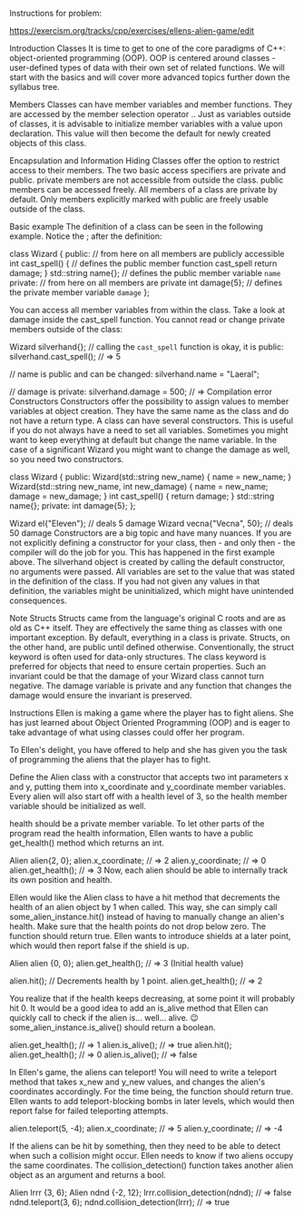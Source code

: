 Instructions for problem:

https://exercism.org/tracks/cpp/exercises/ellens-alien-game/edit

Introduction
Classes
It is time to get to one of the core paradigms of C++: object-oriented programming (OOP). OOP is centered around classes - user-defined types of data with their own set of related functions. We will start with the basics and will cover more advanced topics further down the syllabus tree.

Members
Classes can have member variables and member functions. They are accessed by the member selection operator .. Just as variables outside of classes, it is advisable to initialize member variables with a value upon declaration. This value will then become the default for newly created objects of this class.

Encapsulation and Information Hiding
Classes offer the option to restrict access to their members. The two basic access specifiers are private and public. private members are not accessible from outside the class. public members can be accessed freely. All members of a class are private by default. Only members explicitly marked with public are freely usable outside of the class.

Basic example
The definition of a class can be seen in the following example. Notice the ; after the definition:

class Wizard {
  public:               // from here on all members are publicly accessible
    int cast_spell() {  // defines the public member function cast_spell
      return damage;
    }
    std::string name{}; // defines the public member variable `name`
  private:              // from here on all members are private
    int damage{5};      // defines the private member variable `damage`
};

You can access all member variables from within the class. Take a look at damage inside the cast_spell function. You cannot read or change private members outside of the class:

Wizard silverhand{};
// calling the `cast_spell` function is okay, it is public:
silverhand.cast_spell();
// => 5

// name is public and can be changed:
silverhand.name = "Laeral";

// damage is private:
silverhand.damage = 500; 
 // => Compilation error
Constructors
Constructors offer the possibility to assign values to member variables at object creation. They have the same name as the class and do not have a return type. A class can have several constructors. This is useful if you do not always have a need to set all variables. Sometimes you might want to keep everything at default but change the name variable. In the case of a significant Wizard you might want to change the damage as well, so you need two constructors.

class Wizard {
  public:
    Wizard(std::string new_name) {
      name = new_name;
    }
    Wizard(std::string new_name, int new_damage) {
      name = new_name;
      damage = new_damage;
    }
    int cast_spell() {
      return damage;
    }
    std::string name{};
  private:
    int damage{5};
};

Wizard el{"Eleven"};       // deals  5 damage
Wizard vecna{"Vecna", 50}; // deals 50 damage
Constructors are a big topic and have many nuances. If you are not explicitly defining a constructor for your class, then - and only then - the compiler will do the job for you. This has happened in the first example above. The silverhand object is created by calling the default constructor, no arguments were passed. All variables are set to the value that was stated in the definition of the class. If you had not given any values in that definition, the variables might be uninitialized, which might have unintended consequences.

Note
Structs
Structs came from the language's original C roots and are as old as C++ itself. They are effectively the same thing as classes with one important exception. By default, everything in a class is private. Structs, on the other hand, are public until defined otherwise. Conventionally, the struct keyword is often used for data-only structures. The class keyword is preferred for objects that need to ensure certain properties. Such an invariant could be that the damage of your Wizard class cannot turn negative. The damage variable is private and any function that changes the damage would ensure the invariant is preserved.

Instructions
Ellen is making a game where the player has to fight aliens. She has just learned about Object Oriented Programming (OOP) and is eager to take advantage of what using classes could offer her program.

To Ellen's delight, you have offered to help and she has given you the task of programming the aliens that the player has to fight.

Define the Alien class with a constructor that accepts two int parameters x and y, putting them into x_coordinate and y_coordinate member variables. Every alien will also start off with a health level of 3, so the health member variable should be initialized as well.

health should be a private member variable. To let other parts of the program read the health information, Ellen wants to have a public get_health() method which returns an int.

Alien alien{2, 0};
alien.x_coordinate;
// => 2
alien.y_coordinate;
// => 0
alien.get_health();
// => 3
Now, each alien should be able to internally track its own position and health.


Ellen would like the Alien class to have a hit method that decrements the health of an alien object by 1 when called. This way, she can simply call some_alien_instance.hit() instead of having to manually change an alien's health. Make sure that the health points do not drop below zero. The function should return true. Ellen wants to introduce shields at a later point, which would then report false if the shield is up.

Alien alien {0, 0};
alien.get_health(); 
// => 3 (Initial health value)

alien.hit(); // Decrements health by 1 point.
alien.get_health();
// => 2


You realize that if the health keeps decreasing, at some point it will probably hit 0. It would be a good idea to add an is_alive method that Ellen can quickly call to check if the alien is... well... alive. 😉 some_alien_instance.is_alive() should return a boolean.

alien.get_health();
// => 1
alien.is_alive();
// => true
alien.hit();
alien.get_health();
// => 0
alien.is_alive();
// => false



In Ellen's game, the aliens can teleport! You will need to write a teleport method that takes x_new and y_new values, and changes the alien's coordinates accordingly. For the time being, the function should return true. Ellen wants to add teleport-blocking bombs in later levels, which would then report false for failed teleporting attempts.

alien.teleport(5, -4);
alien.x_coordinate;
// => 5
alien.y_coordinate;
// => -4


If the aliens can be hit by something, then they need to be able to detect when such a collision might occur. Ellen needs to know if two aliens occupy the same coordinates. The collision_detection() function takes another alien object as an argument and returns a bool.

Alien lrrr {3, 6};
Alien ndnd {-2, 12};
lrrr.collision_detection(ndnd);
// => false
ndnd.teleport(3, 6);
ndnd.collision_detection(lrrr);
// => true
